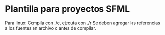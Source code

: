 # Plantilla para proyectos SFML
Para linux:
Compila con ./c, ejecuta con ./r
Se deben agregar las referencias a los fuentes en archivo c antes de compilar.
